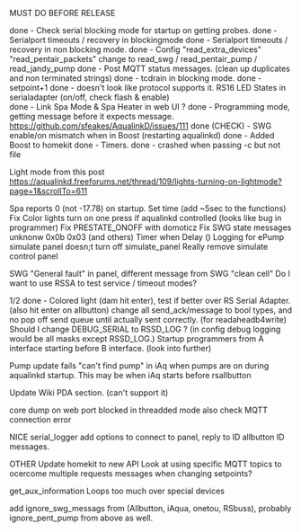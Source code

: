 
MUST DO BEFORE RELEASE

done - Check serial blocking mode for startup on getting probes.
done - Serialport timeouts / recovery in blockingmode
done - Serialport timeouts / recovery in non blocking mode.
done - Config "read_extra_devices" "read_pentair_packets" change to read_swg / read_pentair_pump / read_jandy_pump
done - Post MQTT status messages.  (clean up duplicates and non terminated strings)
done - tcdrain in blocking mode.
done - setpoint+1
done - doesn't look like protocol supports it. RS16 LED States in serialadapter (on/off, check flash & enable)  
done - Link Spa Mode & Spa Heater in web UI ?
done - Programming mode, getting message before it expects message. https://github.com/sfeakes/AqualinkD/issues/111
done (CHECK) - SWG enable/on mismatch when in Boost (restarting aqualinkd)
done - Added Boost to homekit
done - Timers.
done - crashed when passing -c but not file

Light mode from this post https://aqualinkd.freeforums.net/thread/109/lights-turning-on-lightmode?page=1&scrollTo=611

Spa reports 0 (not -17.78) on startup.
Set time (add ~5sec to the functions)
Fix Color lights turn on one press if aqualinkd controlled (looks like bug in programmer)
Fix PRESTATE_ONOFF with domoticz
Fix SWG state messages unknonw 0x0b 0x03 (and others)
Timer when Delay ()
Logging for ePump
simulate panel doesn;t turn off simulate_panel
Really remove simulate control panel

SWG "General fault" in panel, different message from SWG "clean cell"
Do I want to use RSSA to test service / timeout modes?

1/2 done - Colored light (dam hit enter), test if better over RS Serial Adapter.  (also hit enter on allbutton)
change all send_ack/message to bool types, and no pop off send queue until actually sent correctly. (for readaheadb4write)
Should I change DEBUG_SERIAL to RSSD_LOG ? (in config debug logging would be all masks except RSSD_LOG.)
Startup programmers from A interface starting before B interface. (look into further)

Pump update fails "can't find pump" in iAq when pumps are on during aqualinkd startup.  This may be when iAq starts before rsallbutton



Update Wiki PDA section.   (can't support it)

core dump on web port blocked in threadded mode
also check MQTT connection error

NICE
serial_logger add options to connect to panel, reply to ID allbutton ID messages.

OTHER
Update homekit to new API
Look at using specific MQTT topics to ocercome multiple requests messages when changing setpoints?

get_aux_information Loops too much over special devices

add ignore_swg_messags from (Allbutton, iAqua, onetou, RSbuss), probably ignore_pent_pump from above as well.




